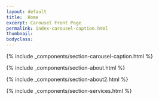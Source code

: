 ```yaml
---
layout: default
title:  Home
excerpt: Carousel Front Page
permalink: index-carousel-caption.html
thumbnail:
bodyclass:
---
```




<div class="content front-page">

  {% include _components/section-carousel-caption.html %}

  {% include _components/section-about.html %}

  {% include _components/section-about2.html %}

  {% include _components/section-services.html %}


</div><!-- /.content -->